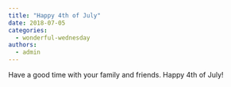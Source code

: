 ```yaml
---
title: "Happy 4th of July"
date: 2018-07-05
categories: 
  - wonderful-wednesday
authors: 
  - admin
---
```


Have a good time with your family and friends. Happy 4th of July!
